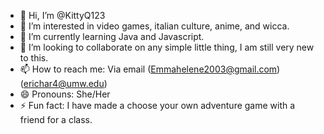 - 👋 Hi, I’m @KittyQ123
- 👀 I’m interested in video games, italian culture, anime, and wicca.
- 🌱 I’m currently learning Java and Javascript.
- 💞️ I’m looking to collaborate on any simple little thing, I am still very new to this.
- 📫 How to reach me: Via email (Emmahelene2003@gmail.com)(erichar4@umw.edu)
- 😄 Pronouns: She/Her
- ⚡ Fun fact: I have made a choose your own adventure game with a friend for a class.

<!---
KittyQ123/KittyQ123 is a ✨ special ✨ repository because its `README.md` (this file) appears on your GitHub profile.
You can click the Preview link to take a look at your changes.
--->
